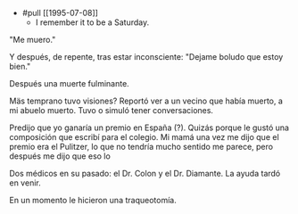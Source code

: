 - #pull [[1995-07-08]]
  - I remember it to be a Saturday.

"Me muero."

Y después, de repente, tras estar inconsciente: "Dejame boludo que estoy bien."

Después una muerte fulminante.

Mäs temprano tuvo visiones? Reportó ver a un vecino que había muerto, a mi abuelo muerto. Tuvo o simuló tener conversaciones.

Predijo que yo ganaría un premio en España (?). Quizás porque le gustó una composición que escribí para el colegio. Mi mamá una vez me dijo que el premio era el Pulitzer, lo que no tendría mucho sentido me parece, pero después me dijo que eso lo 

Dos médicos en su pasado: el Dr. Colon y el Dr. Diamante. La ayuda tardó en venir.

En un momento le hicieron una traqueotomía.
